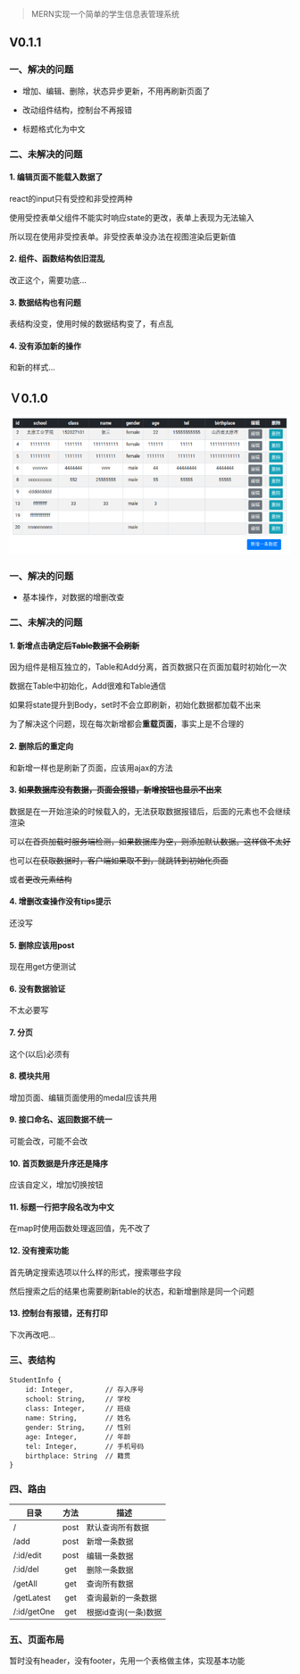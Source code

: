 
> MERN实现一个简单的学生信息表管理系统

## V0.1.1

### 一、解决的问题

- 增加、编辑、删除，状态异步更新，不用再刷新页面了

- 改动组件结构，控制台不再报错

- 标题格式化为中文

### 二、未解决的问题

#### 1. 编辑页面不能载入数据了

react的input只有受控和非受控两种

使用受控表单父组件不能实时响应state的更改，表单上表现为无法输入

所以现在使用非受控表单。非受控表单没办法在视图渲染后更新值

#### 2. 组件、函数结构依旧混乱

改正这个，需要功底...

#### 3. 数据结构也有问题

表结构没变，使用时候的数据结构变了，有点乱

#### 4. 没有添加新的操作

和新的样式...

## Ｖ0.1.0

![v1.0.1](images/v1.0.1.png)

### 一、解决的问题

- 基本操作，对数据的增删改查

### 二、未解决的问题

#### 1. 新增点击确定~~后Table数据不会刷新~~

因为组件是相互独立的，Table和Add分离，首页数据只在页面加载时初始化一次

数据在Table中初始化，Add很难和Table通信

如果将state提升到Body，set时不会立即刷新，初始化数据都加载不出来

为了解决这个问题，现在每次新增都会**重载页面**，事实上是不合理的

#### 2. 删除后的重定向

和新增一样也是刷新了页面，应该用ajax的方法

#### 3. ~~如果数据库没有数据，页面会报错，新增按钮也显示不出来~~

数据是在一开始渲染的时候载入的，无法获取数据报错后，后面的元素也不会继续渲染

可以~~在首页加载时服务端检测，如果数据库为空，则添加默认数据。这样做不太好~~

也可以~~在获取数据时，客户端如果取不到，就跳转到初始化页面~~

或者~~更改元素结构~~

#### 4. 增删改查操作没有tips提示

还没写

#### 5. 删除应该用post

现在用get方便测试

#### 6. 没有数据验证

不太必要写

#### 7. 分页

这个(以后)必须有

#### 8. 模块共用

增加页面、编辑页面使用的medal应该共用

#### 9. 接口命名、返回数据不统一

可能会改，可能不会改

#### 10. 首页数据是升序还是降序

应该自定义，增加切换按钮

#### 11. 标题一行把字段名改为中文

在map时使用函数处理返回值，先不改了

#### 12. 没有搜索功能

首先确定搜索选项以什么样的形式，搜索哪些字段

然后搜索之后的结果也需要刷新table的状态，和新增删除是同一个问题

#### 13. 控制台有报错，还有打印

下次再改吧...

### 三、表结构

```
StudentInfo {
    id: Integer,        // 存入序号
    school: String,     // 学校
    class: Integer,     // 班级
    name: String,       // 姓名
    gender: String,     // 性别
    age: Integer,       // 年龄
    tel: Integer,       // 手机号码
    birthplace: String  // 籍贯
}
```

### 四、路由

| 目录 | 方法 | 描述 |
| --- | :---: | --- |
/           | post | 默认查询所有数据 
/add        | post | 新增一条数据
/:id/edit   | post | 编辑一条数据
/:id/del    | get  | 删除一条数据
/getAll     | get  | 查询所有数据
/getLatest  | get  | 查询最新的一条数据
/:id/getOne | get  | 根据id查询(一条)数据

### 五、页面布局

暂时没有header，没有footer，先用一个表格做主体，实现基本功能
